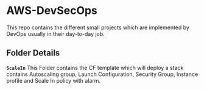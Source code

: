 # AWS-DevSecOps
This repo contains the different small projects which are implemented by DevOps usually in their day-to-day job.

## Folder Details
**`ScaleIn`** This Folder contains the CF template which will deploy a stack contains Autoscaling group, Launch Configuration, Security Group, Instance profile and Scale In policy with alarm.